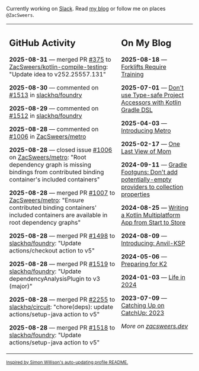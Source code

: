Currently working on [Slack](https://slack.com/). Read [my blog](https://zacsweers.dev/) or follow me on places `@ZacSweers`.

<table><tr><td valign="top" width="60%">

## GitHub Activity
<!-- githubActivity starts -->
**2025-08-31** — merged PR [#375](https://github.com/ZacSweers/kotlin-compile-testing/pull/375) to [ZacSweers/kotlin-compile-testing](https://github.com/ZacSweers/kotlin-compile-testing): "Update idea to v252.25557.131"

**2025-08-30** — commented on [#1513](https://github.com/slackhq/foundry/issues/1513#issuecomment-3238939906) in [slackhq/foundry](https://github.com/slackhq/foundry)

**2025-08-29** — commented on [#1512](https://github.com/slackhq/foundry/pull/1512#issuecomment-3238022019) in [slackhq/foundry](https://github.com/slackhq/foundry)

**2025-08-28** — commented on [#1006](https://github.com/ZacSweers/metro/issues/1006#issuecomment-3235589760) in [ZacSweers/metro](https://github.com/ZacSweers/metro)

**2025-08-28** — closed issue [#1006](https://github.com/ZacSweers/metro/issues/1006) on [ZacSweers/metro](https://github.com/ZacSweers/metro): "Root dependency graph is missing bindings from contributed binding container's included containers"

**2025-08-28** — merged PR [#1007](https://github.com/ZacSweers/metro/pull/1007) to [ZacSweers/metro](https://github.com/ZacSweers/metro): "Ensure contributed binding containers' included containers are available in root dependency graphs"

**2025-08-28** — merged PR [#1498](https://github.com/slackhq/foundry/pull/1498) to [slackhq/foundry](https://github.com/slackhq/foundry): "Update actions/checkout action to v5"

**2025-08-28** — merged PR [#1519](https://github.com/slackhq/foundry/pull/1519) to [slackhq/foundry](https://github.com/slackhq/foundry): "Update dependencyAnalysisPlugin to v3 (major)"

**2025-08-28** — merged PR [#2255](https://github.com/slackhq/circuit/pull/2255) to [slackhq/circuit](https://github.com/slackhq/circuit): "chore(deps): update actions/setup-java action to v5"

**2025-08-28** — merged PR [#1518](https://github.com/slackhq/foundry/pull/1518) to [slackhq/foundry](https://github.com/slackhq/foundry): "Update actions/setup-java action to v5"
<!-- githubActivity ends -->
</td><td valign="top" width="40%">

## On My Blog
<!-- blog starts -->
**2025-08-18** — [Forklifts Require Training](https://www.zacsweers.dev/forklifts-require-training/)

**2025-07-01** — [Don't use Type-safe Project Accessors with Kotlin Gradle DSL](https://www.zacsweers.dev/dont-use-type-safe-project-accessors-with-kotlin-gradle-dsl/)

**2025-04-03** — [Introducing Metro](https://www.zacsweers.dev/introducing-metro/)

**2025-02-17** — [One Last View of Mom](https://www.zacsweers.dev/one-last-view-of-mom/)

**2024-09-11** — [Gradle Footguns: Don't add potentially-empty providers to collection properties](https://www.zacsweers.dev/gradle-footgun-adding-empty-providers-to-collection-properties/)

**2024-08-25** — [Writing a Kotlin Multiplatform App from Start to Store](https://www.zacsweers.dev/writing-a-kotlin-multiplatform-app-from-start-to-store/)

**2024-08-09** — [Introducing: Anvil-KSP](https://www.zacsweers.dev/introducing-anvil-ksp/)

**2024-05-06** — [Preparing for K2](https://www.zacsweers.dev/preparing-for-k2/)

**2024-01-03** — [Life in 2024](https://www.zacsweers.dev/life-in-2024/)

**2023-07-09** — [Catching Up on CatchUp: 2023](https://www.zacsweers.dev/catching-up-on-catchup-2023/)
<!-- blog ends -->
_More on [zacsweers.dev](https://zacsweers.dev/)_
</td></tr></table>

<sub><a href="https://simonwillison.net/2020/Jul/10/self-updating-profile-readme/">Inspired by Simon Willison's auto-updating profile README.</a></sub>
